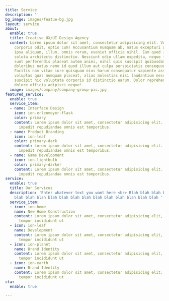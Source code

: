 ```yaml
---
title: Service
description: ''
bg_image: images/featue-bg.jpg
layout: service
about:
  enable: true
  title: Creative UX/UI Design Agency
  content: Lorem ipsum dolor sit amet, consectetur adipisicing elit. Voluptate soluta
    corporis odit, optio cum! Accusantium numquam ab, natus excepturi architecto earum
    ipsa aliquam, illum, omnis rerum, eveniet officia nihil. Eum quod iure nulla,
    soluta architecto distinctio. Nesciunt odio ullam expedita, neque fugit maiores
    sunt perferendis placeat autem animi, nihil quis suscipit quibusdam ut reiciendis
    doloribus natus nemo id quod illum aut culpa perspiciatis consequuntur tempore?
    Facilis nam vitae iure quisquam eius harum consequatur sapiente assumenda, officia
    voluptas quas numquam placeat, alias molestias nisi laudantium nesciunt perspiciatis
    suscipit hic voluptate corporis id distinctio earum. Dolor reprehenderit fuga
    dolore officia adipisci neque!
  image: images/company/company-group-pic.jpg
featured_service:
  enable: true
  service_item:
  - name: Interface Design
    icon: ion-erlenmeyer-flask
    color: primary
    content: Lorem ipsum dolor sit amet, consectetur adipisicing elit. Saepe enim
      impedit repudiandae omnis est temporibus.
  - name: Product Branding
    icon: ion-leaf
    color: primary-dark
    content: Lorem ipsum dolor sit amet, consectetur adipisicing elit. Saepe enim
      impedit repudiandae omnis est temporibus.
  - name: Game Development
    icon: ion-lightbulb
    color: primary-darker
    content: Lorem ipsum dolor sit amet, consectetur adipisicing elit. Saepe enim
      impedit repudiandae omnis est temporibus.
service:
  enable: true
  title: Our Services
  description: 'Enter whatever text you want here <br> Blah blah blah blah blah blah
    blah blah blah blah blah blah blah blah blah blah blah blah blah '
  service_item:
  - icon: ion-home
    name: New Home Construction
    content: Lorem ipsum dolor sit amet, consectetur adipisicing elit, sed do eiusmod
      tempor incididunt ut
  - icon: ion-leaf
    name: Development
    content: Lorem ipsum dolor sit amet, consectetur adipisicing elit, sed do eiusmod
      tempor incididunt ut
  - icon: ion-planet
    name: Brand Identity
    content: Lorem ipsum dolor sit amet, consectetur adipisicing elit, sed do eiusmod
      tempor incididunt ut
  - icon: ion-earth
    name: Brand Identity
    content: Lorem ipsum dolor sit amet, consectetur adipisicing elit, sed do eiusmod
      tempor incididunt ut
cta:
  enable: true

---
```

